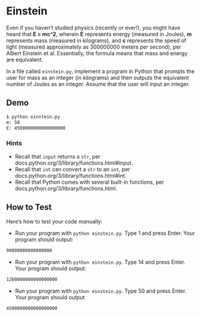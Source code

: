 # Einstein

Even if you haven’t studied physics (recently or ever!), you might have heard that **E = mc^2**, wherein **E** represents energy (measured in Joules), **m** represents mass (measured in kilograms), and **c** represents the speed of light (measured approximately as 300000000 meters per second), per Albert Einstein et al. Essentially, the formula means that mass and energy are equivalent.

In a file called `einstein.py`, implement a program in Python that prompts the user for mass as an integer (in kilograms) and then outputs the equivalent number of Joules as an integer. Assume that the user will input an integer.

## Demo

```bash
$ python einstein.py
m: 50
E: 4500000000000000000
```

### Hints

- Recall that `input` returns a `str`, per docs.python.org/3/library/functions.html#input.
- Recall that `int` can convert a `str` to an `int`, per docs.python.org/3/library/functions.html#int.
- Recall that Python comes with several built-in functions, per docs.python.org/3/library/functions.html.

## How to Test

Here’s how to test your code manually:

- Run your program with `python einstein.py`. Type 1 and press Enter. Your program should output:

```bash
90000000000000000
```

- Run your program with `python einstein.py`. Type 14 and press Enter. Your program should output:

```bash
1260000000000000000
```

- Run your program with `python einstein.py`. Type 50 and press Enter. Your program should output

```bash
4500000000000000000